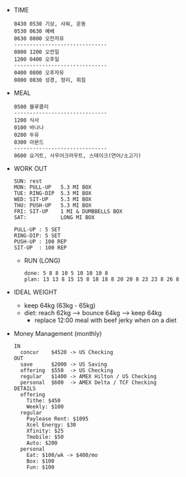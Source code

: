 * TIME
  ```
  0430 0530 기상, 샤워, 운동
  0530 0630 예배
  0630 0800 오전자유
  ------------------------------
  0800 1200 오전일              
  1200 0400 오후일              
  ------------------------------
  0400 0800 오후자유
  0800 0830 성경, 정리, 취침
  ```

* MEAL
  ```
  0500 블루콜리
  ------------------------------
  1200 식사
  0100 바나나
  0200 두유
  0300 아몬드
  ------------------------------
  0600 요거트, 사우어크라우트, 스테이크(연어/소고기)
  ```

* WORK OUT
  ```
  SUN: rest
  MON: PULL-UP   5.3 MI BOX
  TUE: RING-DIP  5.3 MI BOX
  WED: SIT-UP    5.3 MI BOX
  THU: PUSH-UP   5.3 MI BOX
  FRI: SIT-UP    1 MI & DUMBBELLS BOX
  SAT:           LONG MI BOX

  PULL-UP : 5 SET
  RING-DIP: 5 SET
  PUSH-UP : 100 REP
  SIT-UP  : 100 REP
  ```

  * RUN (LONG)
    ```
    done: 5 8 8 10 5 10 10 10 8
    plan: 13 13 8 15 15 8 18 18 8 20 20 8 23 23 8 26 8
    ```

* IDEAL WEIGHT
  * keep 64kg (63kg - 65kg)
  * diet: reach 62kg --> bounce 64kg --> keep 64kg
    * replace 12:00 meal with beef jerky when on a diet

* Money Management (monthly)
  ```
  IN
    concur    $4520 -> US Checking
  OUT
    save      $2000 -> US Saving
    offering  $550  -> US Checking
    regular   $1400 -> AMEX Hilton / US Checking
    personal  $600  -> AMEX Delta / TCF Checking
  DETAILS
    offering
      Tithe: $450
      Weekly: $100
    regular
      Paylease Rent: $1095
      Xcel Energy: $30
      Xfinity: $25
      Tmobile: $50
      Auto: $200
    personal
      Eat: $100/wk -> $400/mo
      Box: $100
      Fun: $100
  ```

